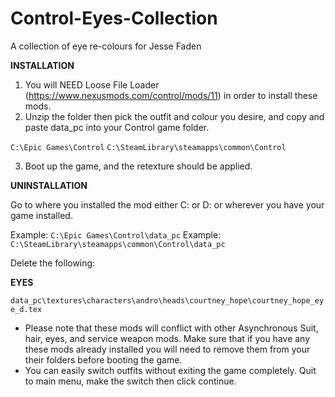 # Control-Eyes-Collection
A collection of eye re-colours for Jesse Faden

**INSTALLATION**

1) You will NEED Loose File Loader (https://www.nexusmods.com/control/mods/11) in order to install these mods.
2) Unzip the folder then pick the outfit and colour you desire, and copy and paste data_pc into your Control game folder.

`C:\Epic Games\Control`
`C:\SteamLibrary\steamapps\common\Control`

3) Boot up the game, and the retexture should be applied.

**UNINSTALLATION**

Go to where you installed the mod either C: or D: or wherever you have your game installed.

Example: `C:\Epic Games\Control\data_pc`
Example: `C:\SteamLibrary\steamapps\common\Control\data_pc`

Delete the following:

**EYES**

`data_pc\textures\characters\andro\heads\courtney_hope\courtney_hope_eye_d.tex`

- Please note that these mods will conflict with other Asynchronous Suit, hair, eyes, and service weapon mods. Make sure that if you have any these mods already installed you will need to remove them from your their folders before booting the game.
- You can easily switch outfits without exiting the game completely. Quit to main menu, make the switch then click continue.
